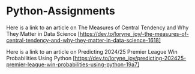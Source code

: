 # Python-Assignments
Here is a link to an article on The Measures of Central Tendency and Why They Matter in Data Science [https://dev.to/loryne_joy/-the-measures-of-central-tendency-and-why-they-matter-in-data-science-1618]

Here is a link to an article on Predicting 2024/25 Premier League Win Probabilities Using Python [https://dev.to/loryne_joy/predicting-202425-premier-league-win-probabilities-using-python-19a7]
